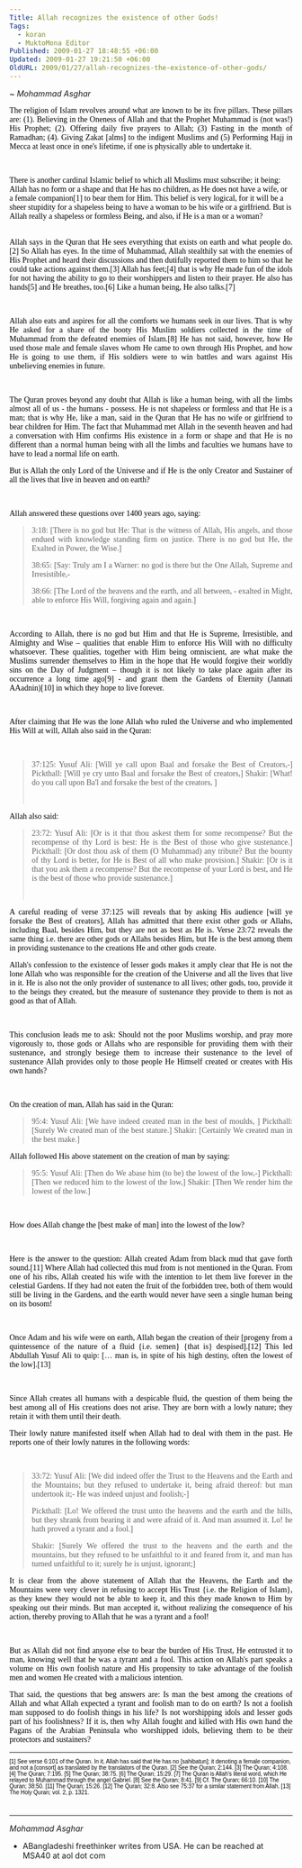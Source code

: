 ```yaml
---
Title: Allah recognizes the existence of other Gods!
Tags:
  - koran
  - MuktoMona Editor
Published: 2009-01-27 18:48:55 +06:00
Updated: 2009-01-27 19:21:50 +06:00
OldURL: 2009/01/27/allah-recognizes-the-existence-of-other-gods/
---
```


~ *Mohammad Asghar*

<div class="ArticleText">
<span style="color: #000000; font-family: Verdana;"><font id="role_document" face="Verdana" color="#000000">
<div class="ArticleText">
<p align="justify">The religion of Islam revolves around what are known to be its <span id="lw_1233059793_1" class="yshortcuts">five pillars</span>. These pillars are: (1). Believing in the Oneness of <span id="lw_1233059793_2" class="yshortcuts">Allah</span> and that the Prophet Muhammad is (not was!) His Prophet; (2). Offering daily five prayers to Allah; (3) Fasting in the month of Ramadhan; (4). Giving Zakat [alms] to the indigent Muslims and (5) Performing <span id="lw_1233059793_3" class="yshortcuts">Hajj</span> in Mecca at least once in one's lifetime, if one is physically able to undertake it.</p>
<p align="justify"> </p>

<dl>
<div><dt>There is another cardinal Islamic belief to which all Muslims must subscribe; it being: Allah has no form or a shape and that He has no children, as He does not have a wife, or a female companion[1] to bear them for Him. This belief is very logical, for it will be a sheer stupidity for a shapeless being to have a woman to be his wife or a girlfriend. But is Allah really a shapeless or formless Being, and also, if He is a man or a woman? </dt></div>
<div><dt> </dt></div>
</dl>
<p align="justify">Allah says in the <span id="lw_1233059793_4" class="yshortcuts">Quran</span> that He sees everything that exists on earth and what people do.[2] So Allah has eyes. In the time of Muhammad, Allah stealthily sat with the enemies of His Prophet and heard their discussions and then dutifully reported them to him so that he could take actions against them.[3] Allah has feet;[4] that is why He made fun of the idols for not having the ability to go to their worshippers and listen to their prayer. He also has hands[5] and He breathes, too.[6] Like a human being, He also talks.[7]</p>
<p align="justify"> </p>
<p align="justify">Allah also eats and aspires for all the comforts we humans seek in our lives. That is why He asked for a share of the booty His Muslim soldiers collected in the time of Muhammad from the defeated enemies of Islam.[8] He has not said, however, how He used those male and female slaves whom He came to own through His Prophet, and how He is going to use them, if His soldiers were to win battles and wars against His unbelieving enemies in future.</p>
<p align="justify"> </p>
<p align="justify">The Quran proves beyond any doubt that Allah is like a human being, with all the limbs almost all of us - the humans - possess. He is not shapeless or formless and that He is a man; that is why He, like a man, said in the Quran that He has no wife or girlfriend to bear children for Him. The fact that Muhammad met Allah in the seventh heaven and had a conversation with Him confirms His existence in a form or shape and that He is no different than a normal human being with all the limbs and faculties we humans have to have to lead a normal life on earth.</p>
<p align="justify">But is Allah the only <span id="lw_1233059793_5" class="yshortcuts">Lord of the Universe</span> and if He is the only Creator and Sustainer of all the lives that live in heaven and on earth?</p>
<p align="justify"> </p>

<p align="justify">Allah answered these questions over 1400 years ago, saying:
 
<blockquote>
<p align="justify">3:18: [There is no god but He: That is the witness of Allah, His angels, and those endued with knowledge standing firm on justice. There is no god but He, the Exalted in Power, the Wise.]
 

<p align="justify">38:65: [Say: Truly am I a Warner: no <span id="lw_1233059793_6" class="yshortcuts">god is there</span> but the One Allah, Supreme and Irresistible,-
 

<p align="justify">38:66: [The Lord of the heavens and the earth, and all between, - exalted in Might, able to enforce His Will, forgiving again and again.]
 </blockquote>
<p align="justify"> </p>
<p align="justify">According to Allah, there is no god but Him and that He is Supreme, Irresistible, and Almighty and Wise – qualities that enable Him to enforce His Will with no difficulty whatsoever. These qualities, together with Him being omniscient, are what make the Muslims surrender themselves to Him in the hope that He would forgive their worldly sins on the Day of Judgment – though it is not likely to take place again after its occurrence a long time ago[9] - and grant them the Gardens of Eternity (Jannati AAadnin)[10] in which they hope to live forever.</p>
<p align="justify"> </p>
<p align="justify">After claiming that He was the lone Allah who ruled the Universe and who implemented His Will at will, Allah also said in the Quran:</p>
<p align="justify"> </p>

<blockquote>
<p align="justify">37:125:
Yusuf Ali: [Will ye call upon <span id="lw_1233059793_7" class="yshortcuts">Baal</span> and forsake the Best of Creators,-]
Pickthall: [Will ye cry unto Baal and forsake the Best of creators,]
Shakir: [What! do you call upon Ba'l and forsake the best of the creators, ]
<p align="justify"> </p>
</blockquote>
<p align="justify">Allah also said:
 
<blockquote>
<p align="justify">23:72:
Yusuf Ali: [Or is it that thou askest them for some recompense? But the recompense of thy Lord is best: He is the Best of those who give sustenance.]
Pickthall: [Or dost thou ask of them (O Muhammad) any tribute? But the bounty of thy Lord is better, for He is Best of all who make provision.]
Shakir: [Or is it that you ask them a recompense? But the recompense of your Lord is best, and He is the best of those who provide sustenance.]
<p align="justify"> </p>
</blockquote>
<p align="justify">A careful reading of verse 37:125 will reveals that by asking His audience [will ye forsake the Best of creators], Allah has admitted that there exist other gods or Allahs, including Baal, besides Him, but they are not as best as He is. Verse 23:72 reveals the same thing i.e. there are other gods or Allahs besides Him, but He is the best among them in providing sustenance to the creations He and other gods create.
 
<p align="justify">Allah's confession to the existence of <span id="lw_1233059793_8" class="yshortcuts">lesser gods</span> makes it amply clear that He is not the lone Allah who was responsible for the creation of the Universe and all the lives that live in it. He is also not the only provider of sustenance to all lives; other gods, too, provide it to the beings they created, but the measure of sustenance they provide to them is not as good as that of Allah.</p>
<p align="justify"> </p>
<p align="justify">This conclusion leads me to ask: Should not the poor Muslims worship, and pray more vigorously to, those gods or Allahs who are responsible for providing them with their sustenance, and strongly besiege them to increase their sustenance to the level of sustenance Allah provides only to those people He Himself created or creates with His own hands?</p>
<p align="justify"> </p>
<p align="justify">On the <span id="lw_1233059793_9" class="yshortcuts">creation of man</span>, Allah has said in the Quran:</p>

<blockquote>
<p align="justify">95:4:
Yusuf Ali: [We have indeed created man in the best of moulds, ]
Pickthall: [Surely We created man of the best stature.]
Shakir: [Certainly We created man in the best make.]
 </blockquote>
<p align="justify">Allah followed His above statement on the creation of man by saying:
 
<blockquote>
<p align="justify">95:5:
Yusuf Ali: [Then do We abase him (to be) the lowest of the low,-]
Pickthall: [Then we reduced him to the lowest of the low,]
Shakir: [Then We render him the lowest of the low.]
 </blockquote>
<p align="justify"> </p>
<p align="justify">How does Allah change the [best make of man] into the lowest of the low?</p>

<p align="justify">
 
<p align="justify">Here is the answer to the question: Allah created Adam from black mud that gave forth sound.[11] Where Allah had collected this mud from is not mentioned in the Quran. From one of his ribs, Allah created his wife with the intention to let them live forever in the celestial Gardens. If they had not eaten the fruit of the forbidden tree, both of them would still be living in the Gardens, and the earth would never have seen a single human being on its bosom!</p>
<p align="justify"> </p>
<p align="justify">Once Adam and his wife were on earth, Allah began the creation of their [progeny from a quintessence of the nature of a fluid {i.e. semen} {that is} despised].[12] This led <span id="lw_1233059793_10" class="yshortcuts">Abdullah Yusuf Ali</span> to quip: [… man is, in spite of his high destiny, often the lowest of the low].[13]</p>
<p align="justify"> </p>
<p align="justify">Since Allah creates all humans with a despicable fluid, the question of them being the best among all of His creations does not arise. They are born with a lowly nature; they retain it with them until their death.</p>
<p align="justify">Their lowly nature manifested itself when Allah had to deal with them in the past. He reports one of their lowly natures in the following words:</p>
<p align="justify"> </p>

<blockquote>
<p align="justify">33:72:
Yusuf Ali: [We did indeed offer the Trust to the Heavens and the Earth and the Mountains; but they refused to undertake it, being afraid thereof: but man undertook it;- He was indeed unjust and foolish;-]
<p align="justify">Pickthall: [Lo! We offered the trust unto the heavens and the earth and the hills, but they shrank from bearing it and were afraid of it. And man assumed it. Lo! he hath proved a tyrant and a fool.]</p>

<p align="justify">Shakir: [Surely We offered the trust to the heavens and the earth and the mountains, but they refused to be unfaithful to it and feared from it, and man has turned unfaithful to it; surely he is unjust, ignorant;]
 </blockquote>
<p align="justify">It is clear from the above statement of Allah that the Heavens, the Earth and the Mountains were very clever in refusing to accept His Trust {i.e. the Religion of Islam}, as they knew they would not be able to keep it, and this they made known to Him by speaking out their minds. But man accepted it, without realizing the consequence of his action, thereby proving to Allah that he was a tyrant and a fool!</p>
<p align="justify"> </p>

<p align="justify">But as Allah did not find anyone else to bear the burden of His Trust, He entrusted it to man, knowing well that he was a tyrant and a fool. This action on Allah's part speaks a volume on His own foolish nature and His propensity to take advantage of the foolish men and women He created with a malicious intention.
 
<p align="justify">That said, the questions that beg answers are: Is man the best among the creations of Allah and what Allah expected a tyrant and foolish man to do on earth? Is not a foolish man supposed to do <span id="lw_1233059793_11" class="yshortcuts">foolish things</span> in his life? Is not worshipping idols and lesser gods part of his foolishness? If it is, then why Allah fought and killed with His own hand the Pagans of the Arabian Peninsula who worshipped idols, believing them to be their protectors and sustainers?</p>

</div>
</font></span>
<div class="ArticleText"><span style="font-size: x-small; color: #000000; font-family: Arial;"><hr />
<p class="SmallText">
[1] See verse 6:101 of the Quran. In it, Allah has said that He has no [sahibatun]; it denoting a female companion, and not a [consort] as translated by the translators of the Quran.
[2] See the Quran; 2:144.
[3] The Quran; 4:108.
[4] The Quran; 7:195.
[5] The Quran; 38:75.
[6] The Quran; 15:29.
[7] The Quran is Allah's literal word, which He relayed to Muhammad through the <span id="lw_1233059793_12" class="yshortcuts">angel Gabriel</span>.
[8] See the Quran; 8:41.
[9] Cf. The Quran; 66:10.
[10] The Quran; 38:50.
[11] The Quran; 15:26.
[12] The Quran; 32:8. Also see 75:37 for a similar statement from Allah.
[13] The <span id="lw_1233059793_13" class="yshortcuts">Holy Quran</span>; vol. 2, p. 1321.
<p class="SmallText"> </p>

</span></div>
</div>

----
*Mohammad Asghar* 
- ABangladeshi freethinker writes from USA. He can be reached at MSA40 at aol dot com

